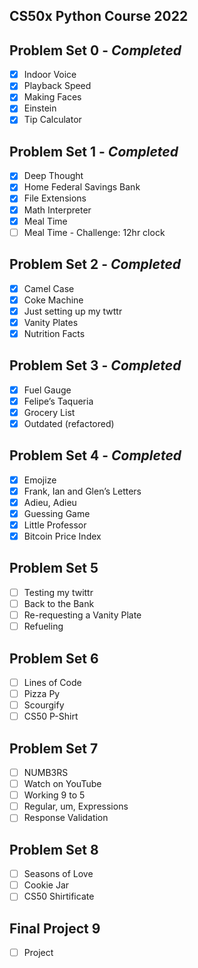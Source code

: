 ## CS50x Python Course 2022

## Problem Set 0 - _Completed_
- [x] Indoor Voice
- [x] Playback Speed
- [x] Making Faces
- [x] Einstein
- [x] Tip Calculator

## Problem Set 1 - _Completed_
- [x] Deep Thought
- [x] Home Federal Savings Bank
- [x] File Extensions
- [x] Math Interpreter
- [x] Meal Time
- [ ] Meal Time - Challenge: 12hr clock

## Problem Set 2 - _Completed_
- [x] Camel Case
- [x] Coke Machine
- [x] Just setting up my twttr
- [x] Vanity Plates
- [x] Nutrition Facts

## Problem Set 3 - _Completed_
- [x] Fuel Gauge
- [x] Felipe’s Taqueria
- [x] Grocery List
- [x] Outdated (refactored)

## Problem Set 4 - _Completed_
- [x] Emojize
- [x] Frank, Ian and Glen’s Letters
- [x] Adieu, Adieu
- [x] Guessing Game
- [x] Little Professor
- [x] Bitcoin Price Index

## Problem Set 5
- [ ] Testing my twittr
- [ ] Back to the Bank
- [ ] Re-requesting a Vanity Plate
- [ ] Refueling

## Problem Set 6
- [ ] Lines of Code
- [ ] Pizza Py
- [ ] Scourgify
- [ ] CS50 P-Shirt

## Problem Set 7
- [ ] NUMB3RS
- [ ] Watch on YouTube
- [ ] Working 9 to 5
- [ ] Regular, um, Expressions
- [ ] Response Validation

## Problem Set 8
- [ ] Seasons of Love
- [ ] Cookie Jar
- [ ] CS50 Shirtificate

## Final Project 9
- [ ] Project
